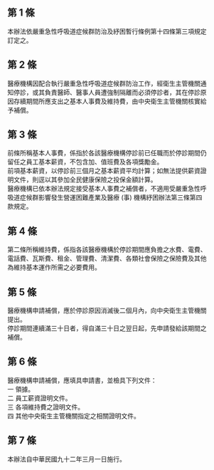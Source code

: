 第 1 條
-------
本辦法依嚴重急性呼吸道症候群防治及紓困暫行條例第十四條第三項規定  
訂定之。

第 2 條
-------
醫療機構因配合執行嚴重急性呼吸道症候群防治工作，經衛生主管機關通  
知停診，或其負責醫師、醫事人員遭強制隔離而必須停診者，其在停診原  
因存續期間所應支出之基本人事費及維持費，由中央衛生主管機關核實給  
予補償。

第 3 條
-------
前條所稱基本人事費，係指於各該醫療機構停診前已任職而於停診期間仍  
留任之員工基本薪資，不包含加、值班費及各項獎勵金。                
前項基本薪資，以停診前三個月之基本薪資平均計算；如無法提供薪資證  
明文件，則逕以其參加全民健康保險之投保金額計算。                  
醫療機構已依本辦法規定接受基本人事費之補償者，不適用受嚴重急性呼  
吸道症候群影響發生營運困難產業及醫療 (事) 機構紓困辦法第三條第四  
款規定。

第 4 條
-------
第二條所稱維持費，係指各該醫療機構於停診期間應負擔之水費、電費、  
電話費、瓦斯費、租金、管理費、清潔費、各類社會保險之保險費及其他  
為維持基本運作所需之必要費用。

第 5 條
-------
醫療機構申請補償，應於停診原因消滅後二個月內，向中央衛生主管機關  
提出。                                                            
停診期間連續滿三十日者，得自滿三十日之翌日起，先申請發給該期間之  
補償。

第 6 條
-------
醫療機構申請補償，應填具申請書，並檢具下列文件：                  
一  領據。                                                        
二  員工薪資證明文件。                                            
三  各項維持費之證明文件。                                        
四  其他中央衛生主管機關指定之相關證明文件。

第 7 條
-------
本辦法自中華民國九十二年三月一日施行。

